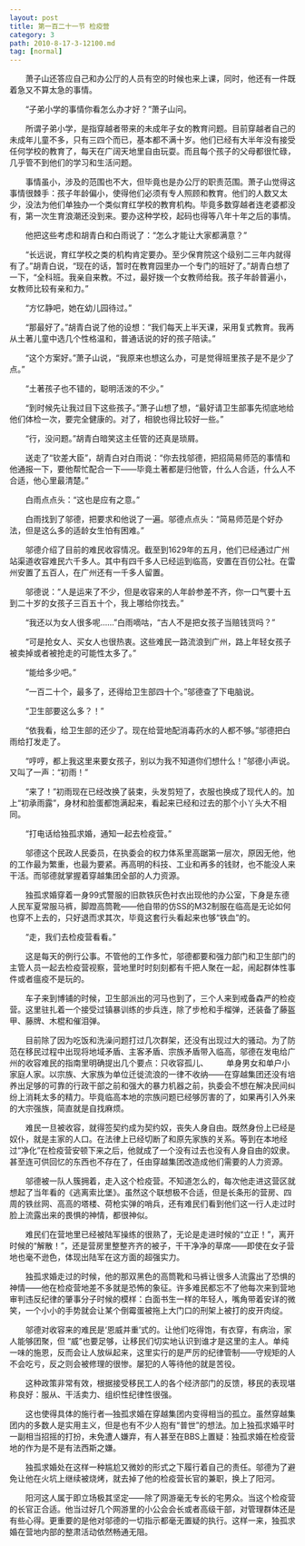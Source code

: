 ```yaml
---
layout: post
title: 第一百二十一节 检疫营
category: 3
path: 2010-8-17-3-12100.md
tag: [normal]
---
```


　　萧子山还答应自己和办公厅的人员有空的时候也来上课，同时，他还有一件既着急又不算太急的事情。

　　“子弟小学的事情你看怎么办才好？”萧子山问。

　　所谓子弟小学，是指穿越者带来的未成年子女的教育问题。目前穿越者自己的未成年儿童不多，只有三四个而已，基本都不满十岁。他们已经有大半年没有接受任何学校的教育了，每天在广阔天地里自由玩耍。而且每个孩子的父母都很忙碌，几乎管不到他们的学习和生活问题。

　　事情虽小，涉及的范围也不大，但毕竟也是办公厅的职责范围。萧子山觉得这事情很棘手：孩子年龄偏小，使得他们必须有专人照顾和教育。他们的人数又太少，没法为他们单独办一个类似育红学校的教育机构。毕竟多数穿越者连老婆都没有，第一次生育浪潮还没到来。要办这种学校，起码也得等八年十年之后的事情。

　　他把这些考虑和胡青白和白雨说了：“怎么才能让大家都满意？”

　　“长远说，育红学校之类的机构肯定要办。至少保育院这个级别二三年内就得有了。”胡青白说，“现在的话，暂时在教育园里办一个专门的班好了。”胡青白想了一下，“全科班。我亲自来教。不过，最好拨一个女教师给我。孩子年龄普遍小，女教师比较有亲和力。”

　　“方忆静吧，她在幼儿园待过。”

　　“那最好了。”胡青白说了他的设想：“我们每天上半天课，采用复式教育。我再从土著儿童中选几个性格温和，普通话说的好的孩子陪读。”

　　“这个方案好。”萧子山说，“我原来也想这么办，可是觉得班里孩子是不是少了点。”

　　“土著孩子也不错的，聪明活泼的不少。”

　　“到时候先让我过目下这些孩子。”萧子山想了想，“最好请卫生部事先彻底地给他们体检一次，要完全健康的。对了，相貌也得比较好一些。”

　　“行，没问题。”胡青白暗笑这主任管的还真是琐屑。

　　送走了“钦差大臣”，胡青白对白雨说：“你去找邬德，把招简易师范的事情和他通报一下，要他帮忙配合一下——毕竟土著都是归他管，什么人合适，什么人不合适，他心里最清楚。”

　　白雨点点头：“这也是应有之意。”

　　白雨找到了邬德，把要求和他说了一遍。邬德点点头：“简易师范是个好办法，但是这么多的适龄女生怕有困难。”

　　邬德介绍了目前的难民收容情况。截至到1629年的五月，他们已经通过广州站渠道收容难民六千多人。其中有四千多人已经运到临高，安置在百仞公社。在雷州安置了五百人，在广州还有一千多人留置。

　　邬德说：“人是运来了不少，但是收容来的人年龄参差不齐，你一口气要十五到二十岁的女孩子三百五十个，我上哪给你找去。”

　　“我还以为女人很多呢……”白雨嘀咕，“古人不是把女孩子当赔钱货吗？”

　　“可是抢女人、买女人也很热衷。这些难民一路流浪到广州，路上年轻女孩子被卖掉或者被抢走的可能性太多了。”

　　“能给多少吧。”

　　“一百二十个，最多了，还得给卫生部四十个。”邬德查了下电脑说。

　　“卫生部要这么多？！”

　　“依我看，给卫生部的还少了。现在给营地配消毒药水的人都不够。”邬德把白雨给打发走了。

　　“哼哼，都上我这里来要女孩子，别以为我不知道你们想什么！”邬德小声说。又叫了一声：“初雨！”

　　“来了！”初雨现在已经改换了装束，头发剪短了，衣服也换成了现代人的。加上“初承雨露”，身材和脸蛋都饱满起来，看起来已经和过去的那个小丫头大不相同。

　　“打电话给独孤求婚，通知一起去检疫营。”

　　邬德这个民政人民委员，在执委会的权力体系里高踞第一层次，原因无他，他的工作最为繁重，也最为要紧。再高明的科技、工业和再多的钱财，也不能没人来干活。而邬德就掌握着穿越集团全部的人力资源。

　　独孤求婚穿着一身99式警服的旧款铁灰色衬衣出现他的办公室，下身是东德人民军夏常服马裤，脚蹬高筒靴——他自带的仿SS的M32制服在临高是无论如何也穿不上去的，只好退而求其次，毕竟这套行头看起来也够“铁血”的。

　　“走，我们去检疫营看看。”

　　这是每天的例行公事。不管他的工作多忙，邬德都要和强力部门和卫生部门的主管人员一起去检疫营视察，营地里时时刻刻都有千把人聚在一起，闹起群体性事件或者瘟疫不是玩的。

　　车子来到博铺的时候，卫生部派出的河马也到了，三个人来到戒备森严的检疫营。这里驻扎着一个接受过镇暴训练的步兵连，除了步枪和手榴弹，还装备了藤盔甲、藤牌、木棍和催泪弹。

　　目前除了因为吃饭和洗澡问题打过几次群架，还没有出现过大的骚动。为了防范在移民过程中出现将地域矛盾、主客矛盾、宗族矛盾带入临高，邬德在发电给广州的收容难民的指南里明确提出几个要点：只收容孤儿、
　　单身男女和单户小家庭人家。以宗族、大家族为单位迁徙流浪的一律不收纳——在穿越集团还没有培养出足够的可靠的行政干部之前和强大的暴力机器之前，执委会不想在解决民间纠纷上消耗太多的精力。毕竟临高本地的宗族问题已经够厉害的了，如果再引入外来的大宗强族，简直就是自找麻烦。

　　难民一旦被收容，就得签契约成为契约奴，丧失人身自由。既然身份上已经是奴仆，就是主家的人口。在法律上已经切断了和原先家族的关系。等到在本地经过“净化”在检疫营安顿下来之后，他就成了一个没有过去也没有人身自由的奴隶。甚至连可供回忆的东西也不存在了，任由穿越集团改造成他们需要的人力资源。

　　邬德被一队人簇拥着，走入这个检疫营。不知道怎么的，每次他走进这营区就想起了当年看的《逃离索比堡》。虽然这个联想极不合适，但是长条形的营房、四周的铁丝网、高高的塔楼、荷枪实弹的哨兵，还有难民们看到他们这一行人走过时脸上流露出来的畏惧的神情，都很神似。

　　难民们在营地里已经被陆军操练的很熟了，无论是走进时候的“立正！”，离开时候的“解散！”，还是营房里整整齐齐的被子，干干净净的草席——即使在女子营地也毫不逊色，体现出陆军在这方面的超强实力。 

　　独孤求婚走过的时候，他的那双黑色的高筒靴和马裤让很多人流露出了恐惧的神情——他在检疫营地差不多就是恐怖的象征。许多难民都忘不了他每次来到营地审判违反纪律的肇事分子时候的模样：白面书生一样的年轻人，嘴角带着安详的微笑，一个小小的手势就会让某个倒霉蛋被拖上大门口的刑架上被打的皮开肉绽。

　　邬德对收容来的难民是‘恩威并重’式的。让他们吃得饱，有衣穿，有病治，家人能够团聚，但 “威”也要足够，让移民们切实地认识到谁才是这里的主人。单纯一味的施恩，反而会让人放纵起来，这里实行的是严厉的纪律管制——守规矩的人不会吃亏，反之则会被修理的很惨。屡犯的人等待他的就是苦役。

　　这种政策非常有效，根据接受移民工人的各个经济部门的反馈，移民的表现堪称良好：服从、干活卖力、组织性纪律性很强。

　　这也使得具体的施行者—独孤求婚在穿越集团内变得相当的孤立。虽然穿越集团内的多数人是实用主义，但是也有不少人抱有“普世”的想法。加上独孤求婚平时一副相当招摇的打扮，未免遭人嫌弃，有人甚至在BBS上置疑：独孤求婚在检疫营地的作为是不是有法西斯之嫌。

　　独孤求婚处在这样一种尴尬又微妙的形式之下履行着自己的责任。邬德为了避免让他在火坑上继续被烧烤，就去掉了他的检疫营长官的兼职，换上了阳河。

　　阳河这人属于即立场极其坚定——除了网游毫无专长的宅男众。当这个检疫营的长官正合适。他当过好几个网游里的小公会会长或者高级干部，对管理群体还是有些心得。更重要的是他对邬德的一切指示都毫无置疑的执行。这样一来，独孤求婚在营地内部的整肃活动依然畅通无阻。
